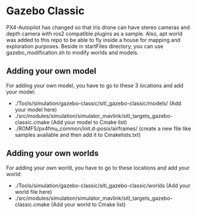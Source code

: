 #  Gazebo Classic
PX4-Autopilot has changed so that iris drone can have stereo cameras and depth camera with ros2 compatible plugins as a sample. Also, apt world was added to this repo to be able to fly inside a house for mapping and exploration purposes. Beside in startFiles directory, you can use gazebo_modification.sh to modify worlds and models.
## Adding your own model 
For adding your own model, you have to go to these 3 locations and add your model:
 - ./Tools/simulation/gazebo-classic/sitl_gazebo-classic/models/ (Add your model here)
 - ./src/modules/simulation/simulator_mavlink/sitl_targets_gazebo-classic.cmake (Add your model to Cmake list)
 - ./ROMFS/px4fmu_common/init.d-posix/airframes/ (create a new file like samples available and then add it to Cmakelists.txt)

## Adding your own worlds
For adding your own world, you have to go to these locations and add your world:
- ./Tools/simulation/gazebo-classic/sitl_gazebo-classic/worlds (Add your world file here)
- ./src/modules/simulation/simulator_mavlink/sitl_targets_gazebo-classic.cmake (Add your world to Cmake list)